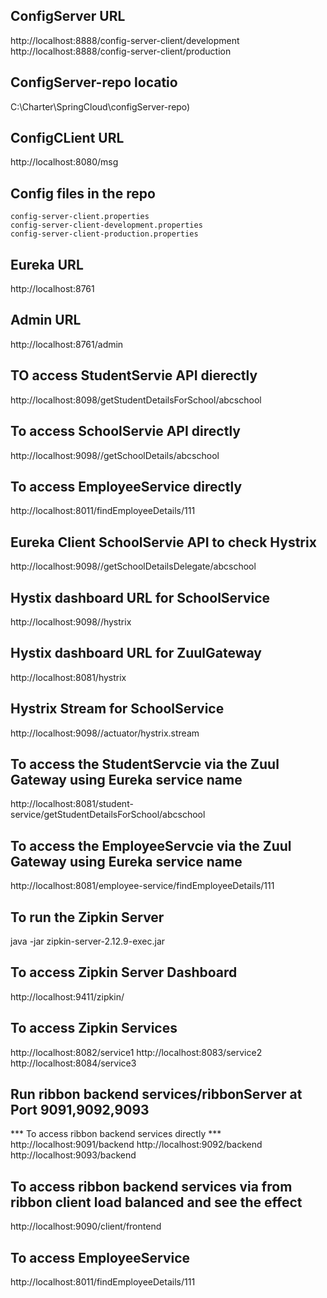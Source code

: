 ## ConfigServer URL
http://localhost:8888/config-server-client/development                                                         http://localhost:8888/config-server-client/production 

## ConfigServer-repo locatio
C:\\Charter\\SpringCloud\\configServer-repo)

## ConfigCLient URL
http://localhost:8080/msg

## Config files in the repo
```
config-server-client.properties
config-server-client-development.properties
config-server-client-production.properties
```

## Eureka URL
http://localhost:8761

## Admin URL
http://localhost:8761/admin

## TO access StudentServie API dierectly
http://localhost:8098/getStudentDetailsForSchool/abcschool

## To access SchoolServie API directly
http://localhost:9098//getSchoolDetails/abcschool

## To access EmployeeService directly
http://localhost:8011/findEmployeeDetails/111

## Eureka Client SchoolServie API to check Hystrix
http://localhost:9098//getSchoolDetailsDelegate/abcschool

## Hystix dashboard URL for SchoolService
http://localhost:9098//hystrix

## Hystix dashboard URL for ZuulGateway
http://localhost:8081/hystrix

## Hystrix Stream for SchoolService
http://localhost:9098//actuator/hystrix.stream

## To access the StudentServcie via the Zuul Gateway using Eureka service name
http://localhost:8081/student-service/getStudentDetailsForSchool/abcschool

## To access the EmployeeServcie via the Zuul Gateway using Eureka service name
http://localhost:8081/employee-service/findEmployeeDetails/111

## To run the Zipkin Server
java -jar zipkin-server-2.12.9-exec.jar

## To access Zipkin Server Dashboard
http://localhost:9411/zipkin/

## To access Zipkin Services
http://localhost:8082/service1
http://localhost:8083/service2
http://localhost:8084/service3

## Run ribbon backend services/ribbonServer at Port 9091,9092,9093
*** To access ribbon backend services directly ***
http://localhost:9091/backend
http://localhost:9092/backend
http://localhost:9093/backend

## To access ribbon backend services via from ribbon client load balanced and see the effect
 http://localhost:9090/client/frontend

## To access EmployeeService
 http://localhost:8011/findEmployeeDetails/111
